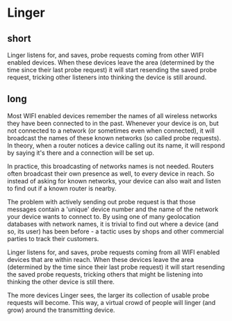 # Linger #

## short ##
Linger listens for, and saves, probe requests coming from other
WIFI enabled devices. When these devices leave the area (determined
by the time since their last probe request) it will start resending
the saved probe request, tricking other listeners into thinking the
device is still around.

## long ##
Most WIFI enabled devices remember the names of all wireless
networks they have been connected to in the past. Whenever
your device is on, but not connected to a network (or sometimes
even when connected), it will broadcast the names of these known
networks (so called probe requests). In theory, when a router
notices a device calling out its name, it will respond by saying
it's  there and a connection will be set up.

In practice, this broadcasting of networks names is not needed.
Routers often broadcast their own presence as well, to every
device in reach. So instead of asking for known networks, your
device can  also wait and listen to find out if a known router
is nearby.

The problem with actively sending out probe request is that those
messages contain a 'unique' device number and the name of the network
your device wants to connect to. By using one of many geolocation
databases with network names, it is trivial to find out where a
device (and so, its user) has been before - a tactic uses by shops
and other commercial parties to track their customers.

Linger listens for, and saves, probe requests coming from all WIFI
enabled devices that are within reach. When these devices leave
the area (determined by the time since their last probe request)
it will start resending the saved probe requests, tricking others
that might be listening into thinking the other device is still there.

The more devices Linger sees, the larger its collection of usable
probe requests will become. This way, a virtual crowd of people will
linger (and grow) around the transmitting device.
